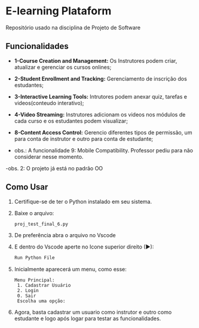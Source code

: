 # E-learning Plataform
Repositório usado na disciplina de Projeto de Software 


## Funcionalidades

- **1-Course Creation and Management:** Os Instrutores podem criar, atualizar e gerenciar os cursos onlines;
  
- **2-Student Enrollment and Tracking:** Gerenciamento de inscrição dos estudantes;

- **3-Interactive Learning Tools:** Intrutores podem anexar quiz, tarefas e videos(conteudo interativo);

- **4-Video Streaming:** Instrutores adicionam os videos nos módulos de cada curso e os estudantes podem visualizar;

- **8-Content Access Control:** Gerencio diferentes tipos de permissão, um para conta de instrutor e outro para conta de estudante;

- obs.: A funcionalidade 9: Mobile Compatibility. Professor pediu para não considerar nesse momento.

-obs. 2: O projeto já está no padrão OO


## Como Usar

1. Certifique-se de ter o Python instalado em seu sistema.

2. Baixe o arquivo:
   	 ```bash
   proj_test_final_6.py
3. De preferência abra o arquivo no Vscode

4. E dentro do Vscode aperte no Icone superior direito (▶):
    ```bash
   Run Python File

5. Inicialmente aparecerá um menu, como esse:
   ```
   Menu Principal:
    1. Cadastrar Usuário
    2. Login
    0. Sair
    Escolha uma opção:
   
6. Agora, basta cadastrar um usuario como instrutor e outro como estudante
  e logo após logar para testar as funcionalidades.

   


